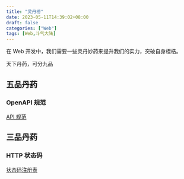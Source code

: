 ```yaml
---
title: "灵丹榜"
date: 2023-05-11T14:39:02+08:00
draft: false
categories: ["Web"]
tags: [Web,斗气大陆]
---
```

在 Web 开发中，我们需要一些灵丹妙药来提升我们的实力，突破自身桎梏。
<!--more-->

天下丹药，可分九品

## 五品丹药

### OpenAPI 规范

[API 规范](https://openapi.apifox.cn/)

## 三品丹药

### HTTP 状态码

[状态码注册表](https://www.iana.org/assignments/http-status-codes/http-status-codes.xhtml)



